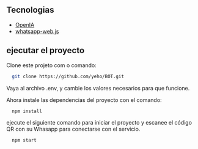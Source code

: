 

## Tecnologias

- [OpenIA](https://beta.openai.com/)
- [whatsapp-web.js](https://wwebjs.dev/)

## ejecutar el proyecto

Clone este projeto com o comando:

```bash
  git clone https://github.com/yeho/BOT.git
```

Vaya al archivo .env, y cambie los valores necesarios para que funcione.

Ahora instale las dependencias del proyecto con el comando:

```bash
  npm install
```

ejecute el siguiente comando para iniciar el proyecto y escanee el código QR con su Whasapp para conectarse con el servicio.

```bash
  npm start
```
